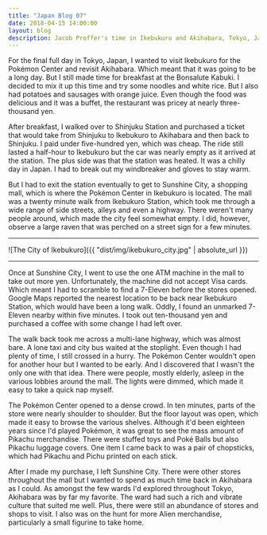 ```yaml
---
title: "Japan Blog 07"
date: 2018-04-15 14:00:00
layout: blog
description: Jacob Proffer's time in Ikebukuro and Akihabara, Tokyo, Japan.
---
```


For the final full day in Tokyo, Japan, I wanted to visit Ikebukuro for the Pokémon Center and revisit Akihabara. Which meant that it was going to be a long day. But I still made time for breakfast at the Bonsalute Kabuki. I decided to mix it up this time and try some noodles and white rice. But I also had potatoes and sausages with orange juice. Even though the food was delicious and it was a buffet, the restaurant was pricey at nearly three-thousand yen.

After breakfast, I walked over to Shinjuku Station and purchased a ticket that would take from Shinjuku to Ikebukuro to Akihabara and then back to Shinjuku. I paid under five-hundred yen, which was cheap. The ride still lasted a half-hour to Ikebukuro but the car was nearly empty as it arrived at the station. The plus side was that the station was heated. It was a chilly day in Japan. I had to break out my windbreaker and gloves to stay warm.

But I had to exit the station eventually to get to Sunshine City, a shopping mall, which is where the Pokémon Center in Ikebukuro is located. The mall was a twenty minute walk from Ikebukuro Station, which took me through a wide range of side streets, alleys and even a highway. There weren't many people around, which made the city feel somewhat empty. I did, however, observe a large raven that was perched on a street sign for a few minutes.

---

![The City of Ikebukuro]({{ "dist/img/ikebukuro_city.jpg" | absolute_url }})

---

Once at Sunshine City, I went to use the one ATM machine in the mall to take out more yen. Unfortunately, the machine did not accept Visa cards. Which meant I had to scramble to find a 7-Eleven before the stores opened. Google Maps reported the nearest location to be back near Ikebukuro Station, which would have been a long walk. Oddly, I found an unmarked 7-Eleven nearby within five minutes. I took out ten-thousand yen and purchased a coffee with some change I had left over.

The walk back took me across a multi-lane highway, which was almost bare. A lone taxi and city bus waited at the stoplight. Even though I had plenty of time, I still crossed in a hurry. The Pokémon Center wouldn't open for another hour but I wanted to be early. And I discovered that I wasn't the only one with that idea. There were people, mostly elderly, asleep in the various lobbies around the mall. The lights were dimmed, which made it easy to take a quick nap myself.

The Pokémon Center opened to a dense crowd. In ten minutes, parts of the store were nearly shoulder to shoulder. But the floor layout was open, which made it easy to browse the various shelves. Although it'd been eighteen years since I'd played Pokémon, it was great to see the mass amount of Pikachu merchandise. There were stuffed toys and Poké Balls but also Pikachu luggage covers. One item I came back to was a pair of chopsticks, which had Pikachu and Pichu printed on each stick.

After I made my purchase, I left Sunshine City. There were other stores throughout the mall but I wanted to spend as much time back in Akihabara as I could. As amongst the few wards I'd explored throughout Tokyo, Akihabara was by far my favorite. The ward had such a rich and vibrate culture that suited me well. Plus, there were still an abundance of stores and shops to visit. I also was on the hunt for more Alien merchandise, particularly a small figurine to take home.
